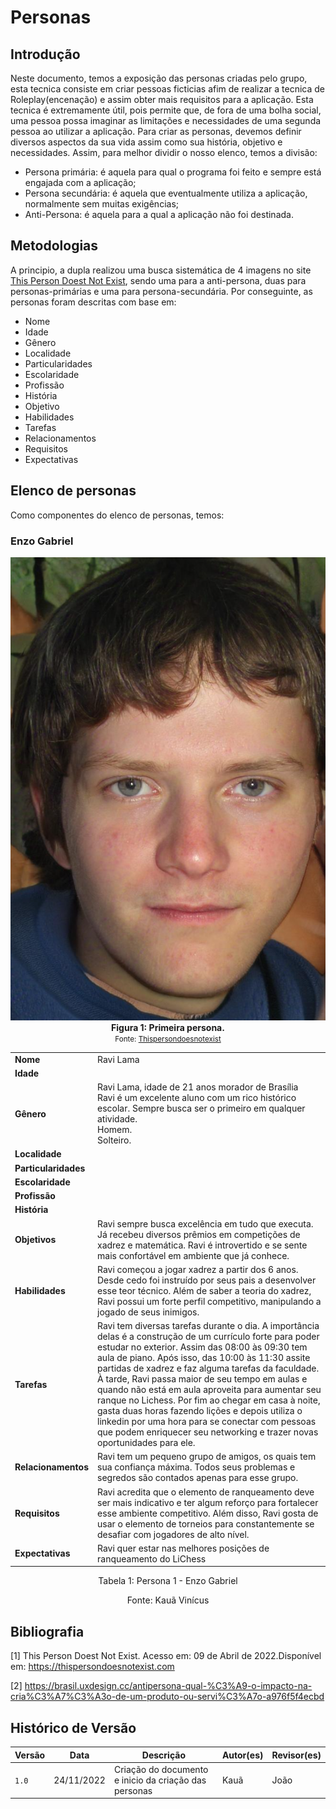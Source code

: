 # Personas

## Introdução

Neste documento, temos a exposição das personas criadas pelo grupo, esta tecnica consiste em criar pessoas ficticias afim de realizar a tecnica de Roleplay(encenação) e assim obter mais requisitos para a aplicação.
Esta tecnica é extremamente útil, pois permite que, de fora de uma bolha social, uma pessoa possa imaginar as limitações e necessidades de uma segunda pessoa ao utilizar a aplicação. Para criar as personas, devemos definir diversos aspectos da sua vida assim como sua história, objetivo e necessidades. Assim, para melhor dividir o nosso elenco, temos a divisão:
- Persona primária: é aquela para qual o programa foi feito e sempre está engajada com a aplicação;
- Persona secundária: é aquela que eventualmente utiliza a aplicação, normalmente sem muitas exigências;
- Anti-Persona: é aquela para a qual a aplicação não foi destinada.

## Metodologias

A principio, a dupla realizou uma busca sistemática de 4 imagens no site [This Person Doest Not Exist](https://thispersondoesnotexist.com), sendo uma para a anti-persona, duas para personas-primárias e uma para persona-secundária. Por conseguinte, as personas foram descritas com base em:
- Nome
- Idade
- Gênero
- Localidade
- Particularidades
- Escolaridade
- Profissão 
- História
- Objetivo
- Habilidades
- Tarefas
- Relacionamentos
- Requisitos
- Expectativas

## Elenco de personas

Como componentes do elenco de personas, temos:

### Enzo Gabriel

<center>
<img src="../img/enzo.png">
</center>
<figcaption align='center'>
    <b>Figura 1: Primeira persona.</b>
    <br><small>Fonte: <a href='https://thispersondoesnotexist.com/'>Thispersondoesnotexist</a> </small>
</figcaption>


|                     |                                                                                                                                                                                                                                                                                                                                                                                                                                                                                                                                                                                                                       |
| :------------------ | --------------------------------------------------------------------------------------------------------------------------------------------------------------------------------------------------------------------------------------------------------------------------------------------------------------------------------------------------------------------------------------------------------------------------------------------------------------------------------------------------------------------------------------------------------------------------------------------------------------------- |
| **Nome**            | Ravi Lama      
| **Idade**            |               |                                                                                                                                                                                                                                                                                                                                                                                                                                                                                                   |
| **Gênero**       | Ravi Lama, idade de 21 anos morador de Brasília<br> Ravi é um excelente aluno com um rico histórico escolar. Sempre busca ser o primeiro em qualquer atividade. <br>Homem. <br>Solteiro.                                                                                                                                                                                                                                                                                                                                                                                                                              |
| **Localidade**            |               |                                                                                                                                                                                                                                                                                                                                                                                                                               
| **Particularidades**            |               |    
| **Escolaridade**            |               |    
| **Profissão**            |               |   
| **História**            |               |    
| **Objetivos**       | Ravi sempre busca excelência em tudo que executa. Já recebeu diversos prêmios em competições de xadrez e matemática. Ravi é introvertido e se sente mais confortável em ambiente que já conhece.                                                                                                                                                                                                                                                                                                                                                                                                                      |
| **Habilidades**     | Ravi começou a jogar xadrez a partir dos 6 anos. Desde cedo foi instruído por seus pais a desenvolver esse teor técnico. Além de saber a teoria do xadrez, Ravi possui um forte perfil competitivo, manipulando a jogado de seus inimigos.                                                                                                                                                                                                                                                                                                                                                                            |
| **Tarefas**         | Ravi tem diversas tarefas durante o dia. A importância delas é a construção de um currículo forte para poder estudar no exterior. Assim das 08:00 às 09:30 tem aula de piano. Após isso, das 10:00 às 11:30 assite partidas de xadrez e faz alguma tarefas da faculdade. À tarde, Ravi passa maior de seu tempo em aulas e quando não está em aula aproveita para aumentar seu ranque no Lichess. Por fim ao chegar em casa à noite, gasta duas horas fazendo lições e depois utiliza o linkedin por uma hora para se conectar com pessoas que podem enriquecer seu networking e trazer novas oportunidades para ele. |
| **Relacionamentos** | Ravi tem um pequeno grupo de amigos, os quais tem sua confiança máxima. Todos seus problemas e segredos são contados apenas para esse grupo.                                                                                                                                                                                                                                                                                                                                                                                                                                                                          |
| **Requisitos**      | Ravi acredita que o elemento de ranqueamento deve ser mais indicativo e ter algum reforço para fortalecer esse ambiente competitivo. Além disso, Ravi gosta de usar o elemento de torneios para constantemente se desafiar com jogadores de alto nível.                                                                                                                                                                                                                                                                                                                                                               |
| **Expectativas**    | Ravi quer estar nas melhores posições de ranqueamento do LiChess                                                                                                                                                                                                                                                                                                                                                                                                                                                                                                                                                      |

<div style="text-align: center">
<p>Tabela 1: Persona 1 - Enzo Gabriel</p>
<p>Fonte: Kauã Vinícus</p>
</div>



## Bibliografia

[1] This Person Doest Not Exist. Acesso em: 09 de Abril de 2022.Disponível em: <https://thispersondoesnotexist.com> <br>

[2] https://brasil.uxdesign.cc/antipersona-qual-%C3%A9-o-impacto-na-cria%C3%A7%C3%A3o-de-um-produto-ou-servi%C3%A7o-a976f5f4ecbd

## Histórico de Versão

| Versão | Data       | Descrição                                                                              | Autor(es)        | Revisor(es)  |
| ------ | ---------- | -------------------------------------------------------------------------------------- | ---------------- | ------------ |
| `1.0`  | 24/11/2022 | Criação do documento e inicio da criação das personas                                             |Kauã        | João |
